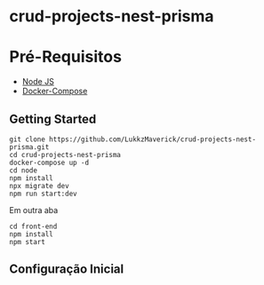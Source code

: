 # crud-projects-nest-prisma

# Pré-Requisitos

 - [Node JS](https://nodejs.org/en/)
 - [Docker-Compose](https://docs.docker.com/compose/install/)

## Getting Started

    git clone https://github.com/LukkzMaverick/crud-projects-nest-prisma.git
    cd crud-projects-nest-prisma
    docker-compose up -d  
    cd node
    npm install
    npx migrate dev
    npm run start:dev
    
Em outra aba
    
    cd front-end
    npm install
    npm start
    

## Configuração Inicial
